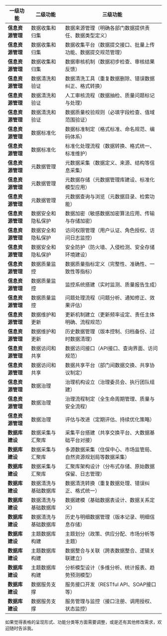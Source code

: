 | 一级功能         | 二级功能             | 三级功能                                                       |
| ---------------- | -------------------- | -------------------------------------------------------------- |
| **信息资源管理** | 数据收集和归集       | 数据来源管理（明确各部门数据提供责任、数据类型定义）           |
| **信息资源管理** | 数据收集和归集       | 数据收集平台（数据提交接口、批量上传功能、数据提交规范管理）   |
| **信息资源管理** | 数据收集和归集       | 数据审核机制（数据初步检查、审核结果反馈）                     |
| **信息资源管理** | 数据清洗和验证       | 数据清洗工具（重复数据删除、错误数据纠正、格式转换）           |
| **信息资源管理** | 数据清洗和验证       | 人工审核流程（数据抽检、质量问题标记与处理）                   |
| **信息资源管理** | 数据清洗和验证       | 数据质量校验规则（必填字段检查、值域范围验证）                 |
| **信息资源管理** | 数据标准化           | 数据标准制定（格式标准、命名规范、编码体系）                   |
| **信息资源管理** | 数据标准化           | 标准化处理流程（数据转换、格式统一、标准维护）                 |
| **信息资源管理** | 元数据管理           | 元数据采集（数据定义、来源、结构等信息采集）                   |
| **信息资源管理** | 元数据管理           | 元数据存储（元数据管理库建设、标准化模型应用）                 |
| **信息资源管理** | 元数据管理           | 元数据查询与浏览（元数据目录、检索功能）                       |
| **信息资源管理** | 数据安全和隐私保护   | 数据加密（敏感数据加密算法应用、传输与存储加密）               |
| **信息资源管理** | 数据安全和隐私保护   | 访问权限管理（用户认证、角色授权、访问日志监控）               |
| **信息资源管理** | 数据安全和隐私保护   | 安全防护（防火墙、入侵检测、安全存储环境建设）                 |
| **信息资源管理** | 数据质量监控         | 数据质量指标定义（完整性、准确性、一致性等指标）               |
| **信息资源管理** | 数据质量监控         | 监控系统搭建（实时监测、质量报告生成）                         |
| **信息资源管理** | 数据质量监控         | 问题处理流程（问题分析、通知修正、效果评估）                   |
| **信息资源管理** | 数据维护和更新       | 更新机制建立（更新频率设定、责任主体明确、流程规范）           |
| **信息资源管理** | 数据维护和更新       | 历史数据管理（版本控制、归档备份、过时数据清理）               |
| **信息资源管理** | 数据访问和共享       | 数据访问接口（API接口、查询界面、访问规范）                    |
| **信息资源管理** | 数据访问和共享       | 数据共享平台（部门间数据交换、共享协议制定）                   |
| **信息资源管理** | 数据治理             | 治理机构设立（治理委员会、执行团队组建）                       |
| **信息资源管理** | 数据治理             | 治理流程制定（全生命周期管理、质量与安全流程）                 |
| **信息资源管理** | 数据治理             | 评估与改进（定期评估、持续优化策略）                           |
| **数据库建设**   | 数据采集与汇聚库     | 采集平台搭建（共享交换平台、大数据基础平台对接）               |
| **数据库建设**   | 数据采集与汇聚库     | 多源数据采集（住保中心、市场监管局、自然资源规划局等数据采集） |
| **数据库建设**   | 数据采集与汇聚库     | 汇聚库架构设计（分布式存储、原始数据保留、日志管理）           |
| **数据库建设**   | 数据清洗与基础数据库 | 数据清洗转换（重复数据处理、错误纠正、格式统一）               |
| **数据库建设**   | 数据清洗与基础数据库 | 数据建模（基础数据表设计、数据关系定义）                       |
| **数据库建设**   | 数据清洗与基础数据库 | 历史与明细数据管理（版本记录、明细信息存储）                   |
| **数据库建设**   | 主题数据库构建       | 主题划分（政策、供应分配、市场分析等主题）                     |
| **数据库建设**   | 主题数据库构建       | 数据整合与关联（跨表数据整合、逻辑关联建立）                   |
| **数据库建设**   | 主题数据库构建       | 分析模型设计（多维分析、统计报表、趋势预测模型）               |
| **数据库建设**   | 数据服务支撑         | 服务接口开发（RESTful API、SOAP接口等）                        |
| **数据库建设**   | 数据服务支撑         | 服务管理与监控（接口注册、调用授权、状态监控）                 |

如果觉得表格的呈现形式、功能分类等方面需要调整，或是还有其他修改需求，欢迎随时告诉我。

